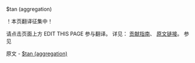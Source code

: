 $tan (aggregation)

 ！本页翻译征集中！

请点击页面上方 EDIT THIS PAGE 参与翻译。
详见：
[贡献指南]( https://github.com/JinMuInfo/MongoDB-Manual-zh/blob/master/CONTRIBUTING.md )、
[原文链接](  https://docs.mongodb.com/manual/reference/operator/aggregation/tan/  )。
 参见

原文 - [$tan (aggregation)]( https://docs.mongodb.com/manual/reference/operator/aggregation/tan/ )

